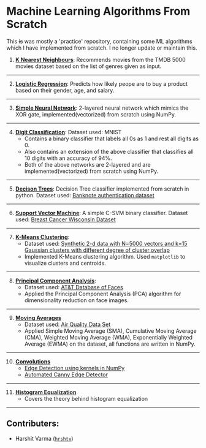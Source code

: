 # Machine Learning Algorithms From Scratch

This ~~is~~ was mostly a 'practice' repository, containing some ML algorithms which I have implemented from scratch. 
I no longer update or maintain this.

1. [**K Nearest Neighbours**](K-Nearest-Neighbours): Recommends movies from the TMDB 5000 movies dataset based on the list of genres given as input.
---
2. [**Logistic Regression**](Logistic-Regression): Predicts how likely peope are to buy a product based on their gender, age, and salary.
---
3. [**Simple Neural Network**](Simple-Neural-Network): 2-layered neural network which mimics the XOR gate, implemented(vectorized) from scratch using NumPy.
---
4. [**Digit Classification**](Digit-Classification): Dataset used: MNIST  
    - Contains a binary classifier that labels all 0s as 1 and rest all digits as 0.
    - Also contains an extension of the above classifier that classifies all 10 digits with an accuracy of 94%.
    - Both of the above networks are 2-layered and are implemented(vectorized) from scratch using NumPy.
---
5. [**Decison Trees**](Decision-Trees): Decision Tree classifier implemented from scratch in python. Dataset used: [Banknote authentication dataset](http://archive.ics.uci.edu/ml/datasets/banknote+authentication)
---
6. [**Support Vector Machine**](SVM): A simple C-SVM binary classifier. Dataset used: [Breast Cancer Wisconsin Dataset](https://www.kaggle.com/uciml/breast-cancer-wisconsin-data)
---
7. [**K-Means Clustering**](K-Means-Clustering): 
	- Dataset used: [Synthetic 2-d data with N=5000 vectors and k=15 Gaussian clusters with different degree of cluster overlap](http://cs.joensuu.fi/sipu/datasets/)
	- Implemented K-Means clustering algorithm. Used `matplotlib` to visualize clusters and centroids.  
---
8. [**Principal Component Analysis**](PCA):
	- Dataset used: [AT&T Database of Faces](https://www.kaggle.com/kasikrit/att-database-of-faces)
	- Applied the Principal Component Analysis (PCA) algorithm for dimensionality reduction on face images.

---

9. [**Moving Averages**](Moving-Averages)
   - Dataset used: [Air Quality Data Set](https://archive.ics.uci.edu/ml/datasets/Air+Quality)
   - Applied Simple Moving Average (SMA), Cumulative Moving Average (CMA), Weighted Moving Average (WMA), Exponentially Weighted Average (EWMA) on the dataset, all functions are written in NumPy.
  
---
  
10. [**Convolutions**](Convolutions)
    - [Edge Detection using kernels in NumPy](Convolutions/Edge-Detection-with-Kernels.ipynb)
    - [Automated Canny Edge Detector](Convolutions/Automated-Canny-Edge-Detector)
  
---
    
11. [**Histogram Equalization**](Histogram-Equalization)
    - Covers the theory behind histogram equalization
  
---  
  
## Contributers:

- Harshit Varma ([`hrshtv`](https://github.com/hrshtv))
